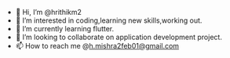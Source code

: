 - 👋 Hi, I’m @hrithikm2
- 👀 I’m interested in coding,learning new skills,working out.
- 🌱 I’m currently learning flutter.
- 💞️ I’m looking to collaborate on application development project.
- 📫 How to reach me @h.mishra2feb01@gmail.com

<!---
hrithikm2/hrithikm2 is a ✨ special ✨ repository because its `README.md` (this file) appears on your GitHub profile.
You can click the Preview link to take a look at your changes.
--->
